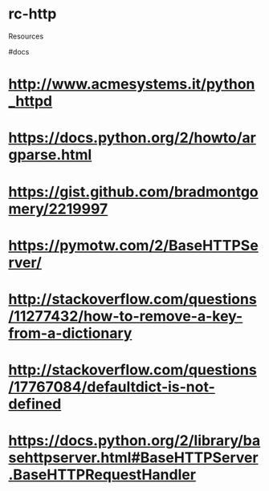 # rc-http

Resources

#docs
# http://www.acmesystems.it/python_httpd
# https://docs.python.org/2/howto/argparse.html
# https://gist.github.com/bradmontgomery/2219997
# https://pymotw.com/2/BaseHTTPServer/
# http://stackoverflow.com/questions/11277432/how-to-remove-a-key-from-a-dictionary
# http://stackoverflow.com/questions/17767084/defaultdict-is-not-defined
# https://docs.python.org/2/library/basehttpserver.html#BaseHTTPServer.BaseHTTPRequestHandler
